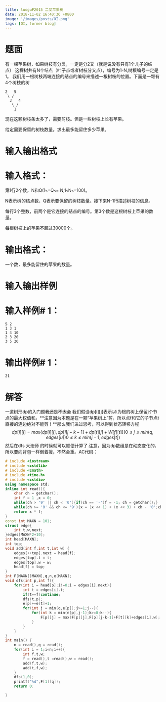 ```yaml
---
title: luoguP2015 二叉苹果树
date: 2018-11-02 16:40:36 +0800
image: '/images/posts/OI.png'
tags: [OI, former blog]
---
```


# 题面
有一棵苹果树，如果树枝有分叉，一定是分2叉（就是说没有只有1个儿子的结点）
这棵树共有N个结点（叶子点或者树枝分叉点），编号为1-N,树根编号一定是1。
我们用一根树枝两端连接的结点的编号来描述一根树枝的位置。下面是一颗有4个树枝的树
```
2   5
 \ / 
  3   4
   \ /
    1
```
现在这颗树枝条太多了，需要剪枝。但是一些树枝上长有苹果。

给定需要保留的树枝数量，求出最多能留住多少苹果。

# 输入输出格式
#  输入格式：
第1行2个数，N和Q(1`<`=Q`<`= N,1`<`N`<`=100)。

N表示树的结点数，Q表示要保留的树枝数量。接下来N-1行描述树枝的信息。

每行3个整数，前两个是它连接的结点的编号。第3个数是这根树枝上苹果的数量。

每根树枝上的苹果不超过30000个。

# 输出格式：
一个数，最多能留住的苹果的数量。

# 输入输出样例
#  输入样例# 1： 
```
5 2
1 3 1
1 4 10
2 3 20
3 5 20
```
#  输出样例# 1： 
```
21
```
# 解答
一道树形dp的入门题~~我还是不太会~~
我们假设dp[i][j]表示以i为根的树上保留j个节点的最大权值和。**注意因为本题是在一颗“苹果树上”剪，所以点f和它的子节点t直接的连边绝对不能剪！**那么我们进过思考，可以得到状态转移方程$$dp[i][j]=max\{dp[i][j],dp[i]j-k-1]+dp[t][j]+W[f][t]\}(0\leq j\leq min(q,edges[u]) 0\leq k\leq min(j-1,edges[t])$$
然后在dfs ~~大法师~~ 的时候就可以顺便计算了.注意，因为dp数组是在动态变化的，所以要向背包一样倒着搜，不然会重。AC代码：
```cpp
# include <iostream>
# include <cstdlib>
# include <cmath>
# include <time.h>
# include <cstdio>
using namespace std;
inline int read(){
    char ch = getchar();
    int f = 1 ,x = 0;
    while(ch > '9' || ch < '0'){if(ch == '-')f = -1; ch = getchar();}
    while(ch >= '0' && ch <= '9'){x = (x << 1) + (x << 3) + ch - '0';ch = getchar();}
    return x * f;
}
const int MAXN = 101;
struct edge{
    int t,w,next;
}edges[MAXN*2+10];
int head[MAXN];
int top;
void add(int f,int t,int w) {
    edges[++top].next = head[f];
    edges[top].t = t;
    edges[top].w = w;
    head[f] = top;
}
int F[MAXN][MAXN],q,n,e[MAXN];
void dfs(int p,int f){
    for(int i = head[p];i!=0;i = edges[i].next){
        int t = edges[i].t;
        if(t==f)continue;
        dfs(t,p);
        e[p]+=e[t]+1;
        for(int j = min(q,e[p]);j>=1;j--){
            for(int k = min(e[p],j-1);k>=0;k--){
                F[p][j] = max(F[p][j],F[p][j-k-1]+F[t][k]+edges[i].w);
            }
        }
    }
}
int main() {
    n = read(),q = read();
    for(int i = 1;i<n;i++){
        int f,t,w;
        f = read(),t =read(),w = read();
        add(f,t,w);
        add(t,f,w);
    }
    dfs(1,0);
    printf("%d",F[1][q]);
    return 0;

}
```